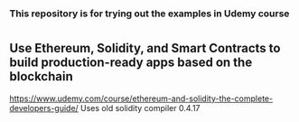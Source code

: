 # <h3>This repository is for trying out the examples in Udemy course</h3>
# <h2>Use Ethereum, Solidity, and Smart Contracts to build production-ready apps based on the blockchain</h2>
https://www.udemy.com/course/ethereum-and-solidity-the-complete-developers-guide/
Uses old solidity compiler 0.4.17

